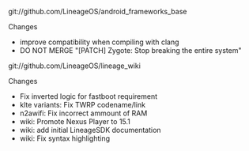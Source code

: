 
git://github.com/LineageOS/android_frameworks_base

Changes
- improve compatibility when compiling with clang
- DO NOT MERGE "[PATCH] Zygote: Stop breaking the entire system"

git://github.com/LineageOS/lineage_wiki

Changes
- Fix inverted logic for fastboot requirement
- klte variants: Fix TWRP codename/link
- n2awifi: Fix incorrect ammount of RAM
- wiki: Promote Nexus Player to 15.1
- wiki: add initial LineageSDK documentation
- wiki: Fix syntax highlighting
